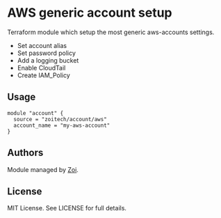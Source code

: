 # AWS generic account setup
Terraform module which setup the most generic aws-accounts settings.
* Set account alias
* Set password policy
* Add a logging bucket
* Enable CloudTail
* Create IAM_Policy

## Usage
```hcl
module "account" {
  source = "zoitech/account/aws"
  account_name = "my-aws-account"
}
```

## Authors
Module managed by [Zoi](https://github.com/zoitech).

## License
MIT License. See LICENSE for full details.
